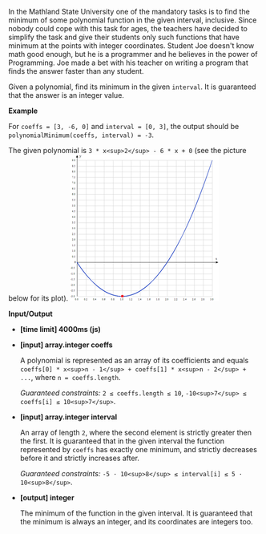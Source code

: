 ﻿In the Mathland State University one of the mandatory tasks is to find the minimum of some polynomial function in the given interval, inclusive. Since nobody could cope with this task for ages, the teachers have decided to simplify the task and give their students only such functions that have minimum at the points with integer coordinates.
Student Joe doesn't know math good enough, but he is a programmer and he believes in the power of Programming. Joe made a bet with his teacher on writing a program that finds the answer faster than any student.

Given a polynomial, find its minimum in the given `interval`. It is guaranteed that the answer is an integer value.

**Example**

For `coeffs = [3, -6, 0]` and `interval = [0, 3]`, the output should be
`polynomialMinimum(coeffs, interval) = -3`.

The given polynomial is `3 * x<sup>2</sup> - 6 * x + 0` (see the picture below for its plot).
![](images/plot.png)

**Input/Output**

*   **[time limit] 4000ms (js)**

*   **[input] array.integer coeffs**

    A polynomial is represented as an array of its coefficients and equals
    `coeffs[0] * x<sup>n - 1</sup> + coeffs[1] * x<sup>n - 2</sup> + ...`,
    where `n = coeffs.length`.

    _Guaranteed constraints:_
    `2 ≤ coeffs.length ≤ 10`,
    `-10<sup>7</sup> ≤ coeffs[i] ≤ 10<sup>7</sup>`.

*   **[input] array.integer interval**

    An array of length `2`, where the second element is strictly greater then the first.
    It is guaranteed that in the given interval the function represented by `coeffs` has exactly one minimum, and strictly decreases before it and strictly increases after.

    _Guaranteed constraints:_
    `-5 · 10<sup>8</sup> ≤ interval[i] ≤ 5 · 10<sup>8</sup>`.

*   **[output] integer**

    The minimum of the function in the given interval. It is guaranteed that the minimum is always an integer, and its coordinates are integers too.